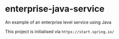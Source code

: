 # enterprise-java-service
An example of an enterprise level service using Java

This project is initialised via `https://start.spring.io/`